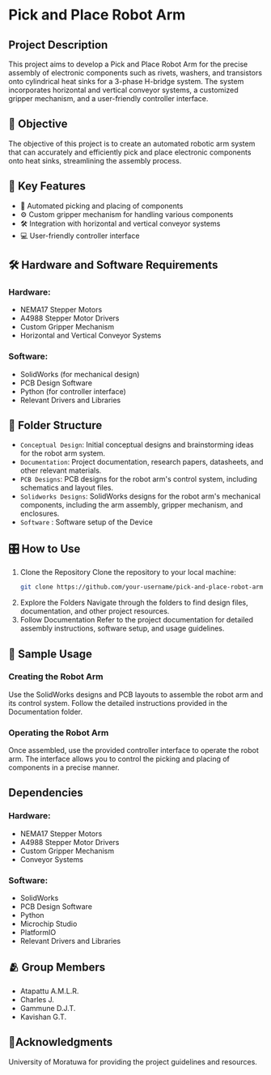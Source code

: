 # Pick and Place Robot Arm

## Project Description

This project aims to develop a Pick and Place Robot Arm for the precise assembly of electronic components such as rivets, washers, and transistors onto cylindrical heat sinks for a 3-phase H-bridge system. The system incorporates horizontal and vertical conveyor systems, a customized gripper mechanism, and a user-friendly controller interface.

## 🎯 Objective

The objective of this project is to create an automated robotic arm system that can accurately and efficiently pick and place electronic components onto heat sinks, streamlining the assembly process.

## 🔑 Key Features

- 🤖 Automated picking and placing of components
- ⚙️ Custom gripper mechanism for handling various components
- 🛠️ Integration with horizontal and vertical conveyor systems
- 💻 User-friendly controller interface

## 🛠️ Hardware and Software Requirements

### Hardware:
- NEMA17 Stepper Motors
- A4988 Stepper Motor Drivers
- Custom Gripper Mechanism
- Horizontal and Vertical Conveyor Systems

### Software:
- SolidWorks (for mechanical design)
- PCB Design Software
- Python (for controller interface)
- Relevant Drivers and Libraries

## 📁 Folder Structure

- `Conceptual Design`: Initial conceptual designs and brainstorming ideas for the robot arm system.
- `Documentation`: Project documentation, research papers, datasheets, and other relevant materials.
- `PCB Designs`: PCB designs for the robot arm's control system, including schematics and layout files.
- `Solidworks Designs`: SolidWorks designs for the robot arm's mechanical components, including the arm assembly, gripper mechanism, and enclosures.
- `Software` : Software setup of the Device

## 🎛️ How to Use

1. Clone the Repository
   Clone the repository to your local machine:
   ```bash
   git clone https://github.com/your-username/pick-and-place-robot-arm.git
   ```
2. Explore the Folders Navigate through the folders to find design files, documentation, and other project resources.
3. Follow Documentation Refer to the project documentation for detailed assembly instructions, software setup, and usage guidelines.

## 📸 Sample Usage
### Creating the Robot Arm
Use the SolidWorks designs and PCB layouts to assemble the robot arm and its control system. Follow the detailed instructions provided in the Documentation folder.
### Operating the Robot Arm
Once assembled, use the provided controller interface to operate the robot arm. The interface allows you to control the picking and placing of components in a precise manner.

## Dependencies
### Hardware:

- NEMA17 Stepper Motors
- A4988 Stepper Motor Drivers
- Custom Gripper Mechanism
- Conveyor Systems

### Software:

- SolidWorks
- PCB Design Software
- Python
- Microchip Studio
- PlatformIO
- Relevant Drivers and Libraries

## 🫂 Group Members

- Atapattu A.M.L.R.
- Charles J.
- Gammune D.J.T.
- Kavishan G.T.

## 🏢Acknowledgments

University of Moratuwa for providing the project guidelines and resources.
